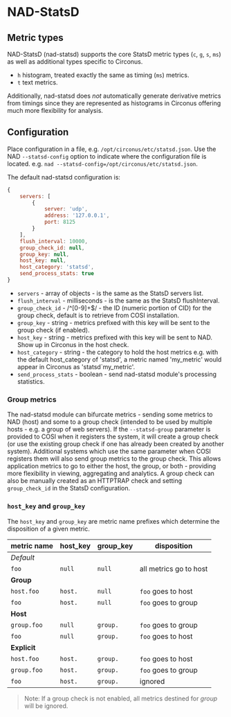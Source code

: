 # NAD-StatsD

## Metric types

NAD-StatsD (nad-statsd) supports the core StatsD metric types (`c`, `g`, `s`, `ms`) as well as additional types specific to Circonus.

* `h` histogram, treated exactly the same as timing (`ms`) metrics.
* `t` text metrics.

Additionally, nad-statsd does *not* automatically generate derivative metrics from timings since they are represented as histograms in Circonus offering much more flexibility for analysis.

## Configuration

Place configuration in a file, e.g. `/opt/circonus/etc/statsd.json`. Use the NAD `--statsd-config` option to indicate where the configuration file is located. e.g. `nad --statsd-config=/opt/circonus/etc/statsd.json`.

The default nad-statsd configuration is:

```js
{
    servers: [
        {
            server: 'udp',
            address: '127.0.0.1',
            port: 8125
        }
    ],
    flush_interval: 10000,
    group_check_id: null,
    group_key: null,
    host_key: null,
    host_category: 'statsd',
    send_process_stats: true    
}
```

* `servers` - array of objects - is the same as the StatsD servers list.
* `flush_interval` - milliseconds - is the same as the StatsD flushInterval.
* `group_check_id` - /^[0-9]+$/ - the ID (numeric portion of CID) for the group check, default is to retrieve from COSI installation.
* `group_key` - string - metrics prefixed with this key will be sent to the group check (if enabled).
* `host_key` - string - metrics prefixed with this key will be sent to NAD. Show up in Circonus in the host check.
* `host_category` - string - the category to hold the host metrics e.g. with the default host_category of 'statsd', a metric named 'my_metric' would appear in Circonus as 'statsd\`my_metric'.
* `send_process_stats` - boolean - send nad-statsd module's processing statistics.

### Group metrics

The nad-statsd module can bifurcate metrics - sending some metrics to NAD (host) and some to a group check (intended to be used by multiple hosts - e.g. a group of web servers). If the `--statsd-group` parameter is provided to COSI when it registers the system, it will create a group check (or use the existing group check if one has already been created by another system). Additional systems which use the same parameter when COSI registers them will also send group metrics to the group check. This allows application metrics to go to either the host, the group, or both - providing more flexibility in viewing, aggregating and analytics. A group check can also be manually created as an HTTPTRAP check and setting  `group_check_id` in the StatsD configuration.

### `host_key` and `group_key`

The `host_key` and `group_key` are metric name prefixes which determine the disposition of a given metric.

| metric name | host_key  | group_key | disposition |
| ---         | ---      | ---      | ---         |
| *Default* ||||
| `foo`       | `null`   | `null`   | all metrics go to host |
| **Group** ||||
| `host.foo`  | `host.`  | `null`   | `foo` goes to host |
| `foo`       | `host.`  | `null`   | `foo` goes to group |
| **Host** ||||
| `group.foo` | `null`   | `group.` | `foo` goes to group |
| `foo`       | `null`   | `group.` | `foo` goes to host |
| **Explicit** ||||
| `host.foo`  | `host.`  | `group.` | `foo` goes to host |
| `group.foo` | `host.`  | `group.` | `foo` goes to group |
| `foo`       | `host.`  | `group.` | ignored |

> Note: If a group check is not enabled, all metrics destined for *group* will be ignored.
